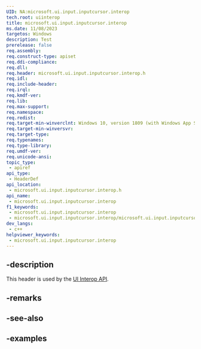 ```yaml
---
UID: NA:microsoft.ui.input.inputcursor.interop
tech.root: uiinterop
title: microsoft.ui.input.inputcursor.interop
ms.date: 11/08/2023
targetos: Windows
description: Test
prerelease: false
req.assembly: 
req.construct-type: apiset
req.ddi-compliance: 
req.dll: 
req.header: microsoft.ui.input.inputcursor.interop.h
req.idl: 
req.include-header: 
req.irql: 
req.kmdf-ver: 
req.lib: 
req.max-support: 
req.namespace: 
req.redist: 
req.target-min-winverclnt: Windows 10, version 1809 (with Windows App SDK 1.4 or later)
req.target-min-winversvr: 
req.target-type: 
req.typenames: 
req.type-library: 
req.umdf-ver: 
req.unicode-ansi: 
topic_type:
 - apiref
api_type:
 - HeaderDef
api_location:
 - microsoft.ui.input.inputcursor.interop.h
api_name:
 - microsoft.ui.input.inputcursor.interop
f1_keywords:
 - microsoft.ui.input.inputcursor.interop
 - microsoft.ui.input.inputcursor.interop/microsoft.ui.input.inputcursor.interop
dev_langs:
 - c++
helpviewer_keywords:
 - microsoft.ui.input.inputcursor.interop
---
```


## -description

This header is used by the [UI Interop API](../_uiinterop/index.md).

## -remarks

## -see-also

## -examples

